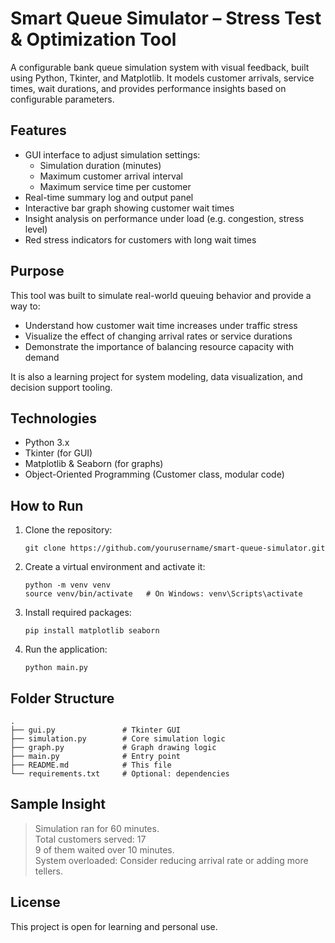# Smart Queue Simulator – Stress Test & Optimization Tool

A configurable bank queue simulation system with visual feedback, built using Python, Tkinter, and Matplotlib. It models customer arrivals, service times, wait durations, and provides performance insights based on configurable parameters.

## Features

- GUI interface to adjust simulation settings:
  - Simulation duration (minutes)
  - Maximum customer arrival interval
  - Maximum service time per customer
- Real-time summary log and output panel
- Interactive bar graph showing customer wait times
- Insight analysis on performance under load (e.g. congestion, stress level)
- Red stress indicators for customers with long wait times

## Purpose

This tool was built to simulate real-world queuing behavior and provide a way to:

- Understand how customer wait time increases under traffic stress
- Visualize the effect of changing arrival rates or service durations
- Demonstrate the importance of balancing resource capacity with demand

It is also a learning project for system modeling, data visualization, and decision support tooling.

## Technologies

- Python 3.x
- Tkinter (for GUI)
- Matplotlib & Seaborn (for graphs)
- Object-Oriented Programming (Customer class, modular code)

## How to Run

1. Clone the repository:

   ```
   git clone https://github.com/yourusername/smart-queue-simulator.git
   ```

2. Create a virtual environment and activate it:

   ```
   python -m venv venv
   source venv/bin/activate   # On Windows: venv\Scripts\activate
   ```

3. Install required packages:

   ```
   pip install matplotlib seaborn
   ```

4. Run the application:

   ```
   python main.py
   ```

## Folder Structure

```
.
├── gui.py               # Tkinter GUI
├── simulation.py        # Core simulation logic
├── graph.py             # Graph drawing logic
├── main.py              # Entry point
├── README.md            # This file
└── requirements.txt     # Optional: dependencies
```

## Sample Insight

> Simulation ran for 60 minutes.  
> Total customers served: 17  
> 9 of them waited over 10 minutes.  
> System overloaded: Consider reducing arrival rate or adding more tellers.

## License

This project is open for learning and personal use.

